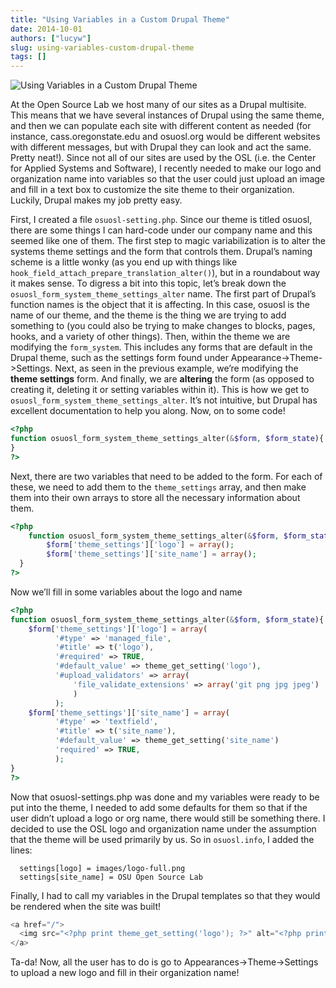 ```yaml
---
title: "Using Variables in a Custom Drupal Theme"
date: 2014-10-01
authors: ["lucyw"]
slug: using-variables-custom-drupal-theme
tags: []
---
```


![Using Variables in a Custom Drupal Theme](/images/variables-drupal-theme.jpg)

At the Open Source Lab we host many of our sites as a Drupal multisite. This means that we have several instances of
Drupal using the same theme, and then we can populate each site with different content as needed (for instance,
cass.oregonstate.edu and osuosl.org would be different websites with different messages, but with Drupal they can look
and act the same. Pretty neat!). Since not all of our sites are used by the OSL (i.e. the Center for Applied Systems and
Software), I recently needed to make our logo and organization name into variables so that the user could just upload an
image and fill in a text box to customize the site theme to their organization. Luckily, Drupal makes my job pretty
easy.

First, I created a file `osuosl-setting.php`. Since our theme is titled osuosl, there are some things I can hard-code
under our company name and this seemed like one of them. The first step to magic variabilization is to alter the systems
theme settings and the form that controls them. Drupal’s naming scheme is a little wonky (as you end up with things like
`hook_field_attach_prepare_translation_alter()`), but in a roundabout way it makes sense. To digress a bit into this
topic, let’s break down the `osuosl_form_system_theme_settings_alter` name. The first part of Drupal’s function names is
the object that it is affecting. In this case, osuosl is the name of our theme, and the theme is the thing we are trying
to add something to (you could also be trying to make changes to blocks, pages, hooks, and a variety of other things).
Then, within the theme we are modifying the `form_system`. This includes any forms that are default in the Drupal theme,
such as the settings form found under Appearance->Theme->Settings. Next, as seen in the previous example, we’re
modifying the **theme settings** form. And finally, we are **altering** the form (as opposed to creating it, deleting it
or setting variables within it). This is how we get to `osuosl_form_system_theme_settings_alter`. It’s not intuitive,
but Drupal has excellent documentation to help you along. Now, on to some code!

```php
<?php
function osuosl_form_system_theme_settings_alter(&$form, $form_state){
}
?>
```

Next, there are two variables that need to be added to the form. For each of these, we need to add them to the
`theme_settings` array, and then make them into their own arrays to store all the necessary information about them.

```php
<?php
    function osuosl_form_system_theme_settings_alter(&$form, $form_state){
        $form['theme_settings']['logo'] = array();
        $form['theme_settings']['site_name'] = array();
  }
?>
```

Now we’ll fill in some variables about the logo and name

```php
<?php
function osuosl_form_system_theme_settings_alter(&$form, $form_state){
    $form['theme_settings']['logo'] = array(
          '#type' => 'managed_file',
          '#title' => t('logo'),
          '#required' => TRUE,
          '#default_value' => theme_get_setting('logo'),
          '#upload_validators' => array(
              'file_validate_extensions' => array('git png jpg jpeg')
              )
          );
    $form['theme_settings']['site_name'] = array(
          '#type' => 'textfield',
          '#title' => t('site_name'),
          '#default_value' => theme_get_setting('site_name')
          'required' => TRUE,
          );
}
?>
```

Now that osuosl-settings.php was done and my variables were ready to be put into the theme, I needed to add some
defaults for them so that if the user didn’t upload a logo or org name, there would still be something there. I decided
to use the OSL logo and organization name under the assumption that the theme will be used primarily by us. So in
`osuosl.info`, I added the lines:

```info
  settings[logo] = images/logo-full.png
  settings[site_name] = OSU Open Source Lab
```

Finally, I had to call my variables in the Drupal templates so that they would be rendered when the site was built!

```php
<a href="/">
  <img src="<?php print theme_get_setting('logo'); ?>" alt="<?php print (theme_get_setting('site_name'));?>" />
</a>
```

Ta-da! Now, all the user has to do is go to Appearances->Theme->Settings to upload a new logo and fill in their
organization name!
